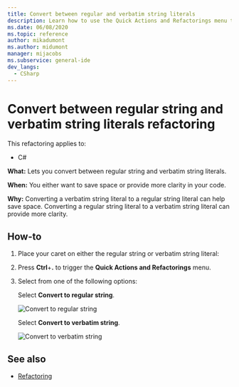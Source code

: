 ```yaml
---
title: Convert between regular and verbatim string literals
description: Learn how to use the Quick Actions and Refactorings menu to convert between regular string and verbatim string literals.
ms.date: 06/08/2020
ms.topic: reference
author: mikadumont
ms.author: midumont
manager: mijacobs
ms.subservice: general-ide
dev_langs:
  - CSharp
---
```

# Convert between regular string and verbatim string literals refactoring

This refactoring applies to:

- C#

**What:** Lets you convert between regular string and verbatim string literals.

**When:** You either want to save space or provide more clarity in your code.

**Why:** Converting a verbatim string literal to a regular string literal can help save space. Converting a regular string literal to a verbatim string literal can provide more clarity.

## How-to

1. Place your caret on either the regular string or verbatim string literal:

2. Press **Ctrl**+**.** to trigger the **Quick Actions and Refactorings** menu.

3. Select from one of the following options:

    Select **Convert to regular string**.

    ![Convert to regular string](media/convert-to-regular-string.png)

    Select **Convert to verbatim string**.

    ![Convert to verbatim string](media/convert-to-verbatim-string.png)

## See also

- [Refactoring](../refactoring-in-visual-studio.md)